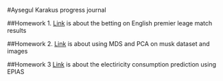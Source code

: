 #Aysegul Karakus progress journal


##Homework 1. 
[Link](AK_HW1.html) is about the betting on English premier leage match results


##Homework 2. 
[Link](AK_HW2.html)  is about using MDS and PCA on musk dataset and images


##Homework 3 
[Link](AK-HW3.html) is about the electiricity consumption prediction using EPIAS


